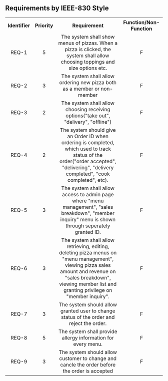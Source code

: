 ## Requirements by IEEE-830 Style

<table style = "text-align: center">
<tr>
<th>Identifier</th>
<th>Priority</th>
<th style = "text-align: center">Requirement</th>
<th>Function/Non-Function</th>
</tr>
<tr>
<td>REQ-1</td>
<td>5</td>
<td>The system shall show menus of pizzas. When a pizza is clicked, the system shall allow choosing toppings and size options etc.</td>
<td>F</td>
</tr>
<tr>
<td>REQ-2</td>
<td>3</td>
<td>The system shall allow ordering new pizza both as a member or non-member</td>
<td>F</td>
</tr>
<tr>
<td>REQ-3</td>
<td>2</td>
<td>The system shall allow choosing receiving options("take out", "delivery", "offline")</td>
<td>F</td>
</tr>
<tr>
<td>REQ-4</td>
<td>2</td>
<td>The system should give an Order ID when ordering is completed, which used to track status of the order("order accepted", "delivering", "delivery completed", "cook completed", etc).</td>
<td>F</td>
</tr>
<tr>
<td>REQ-5</td>
<td>3</td>
<td>The system shall allow access to admin page where "menu management", "sales breakdown", "member inquiry" menu is shown through seperately granted ID.</td>
<td>F</td>
</tr>
<tr>
<td>REQ-6</td>
<td>3</td>
<td>The system shall allow retrieving, editing, deleting pizza menus on "menu management", viewing pizza sales amount and revenue on "sales breakdown", viewing member list and granting privilege on "member inquiry".</td>
<td>F</td>
</tr>
<tr>
<td>REQ-7</td>
<td>3</td>
<td>The system should allow granted user to change status of the order and reject the order.</td>
<td>F</td>
</tr>
<tr>
<td>REQ-8</td>
<td>5</td>
<td>The system shall provide allergy information for every menu.</td>
<td>F</td>
</tr>
<tr>
<td>REQ-9</td>
<td>3</td>
<td>The system should allow customer to change and cancle the order before the order is accepted</td>
<td>F</td>
</tr>
</table>

<!--
<tr>
<td></td>
<td></td>
<td></td>
<td></td>
</tr>
-->
